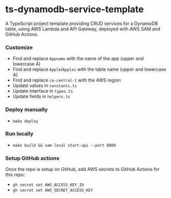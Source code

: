 # ts-dynamodb-service-template

A TypeScript project template providing CRUD services for a DynamoDB table, using AWS Lambda and API Gateway, deployed with AWS SAM and GitHub Actions.

### Customize

-   Find and replace `Appname` with the name of the app (upper and lowercase A)
-   Find and replace `Apple`/`Apples` with the table name (upper and lowercase A)
-   Find and replace `ca-central-1` with the AWS region
-   Update values in `constants.ts`
-   Update interface in `types.ts`
-   Update fields in `helpers.ts`

### Deploy manually

-   `make deploy`

### Run locally

-   `make build && sam local start-api --port 8000`

### Setup GitHub actions

Once the repo is setup on GitHub, add AWS secrets to GitHub Actions for this repo:

-   `gh secret set AWS_ACCESS_KEY_ID`
-   `gh secret set AWS_SECRET_ACCESS_KEY`
